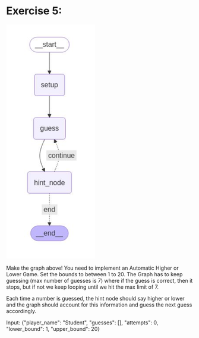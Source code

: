 # Exercise 5:

![Graph V](./graph-5.png)

Make the graph above! You need to implement an Automatic Higher or Lower Game. Set the bounds to between 1 to 20. The Graph has to keep guessing (max number of guesses is 7) where if the guess is correct, then it stops, but if not we keep looping until we hit the max limit of 7.

Each time a number is guessed, the hint node should say higher or lower and the graph should account for this information and guess the next guess accordingly.

Input: {"player_name": "Student", "guesses": [], "attempts": 0, "lower_bound": 1, "upper_bound": 20}